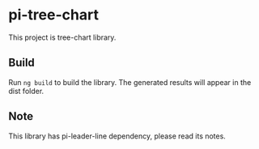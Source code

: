 # pi-tree-chart

This project is tree-chart library.

## Build

Run `ng build` to build the library. The generated results will appear in the dist folder.

## Note

This library has pi-leader-line dependency, please read its notes.